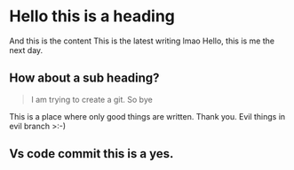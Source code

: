 # Hello this is a heading 
And this is the content
This is the latest writing lmao
Hello, this is me the next day.

## How about a sub heading?
> I am trying to create a git. So bye

This is a place where only good things are written. Thank you. Evil things in evil branch >:-)

## Vs code commit this is a yes.